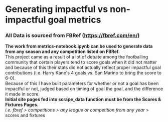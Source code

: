 # Generating impactful vs non-impactful goal metrics
### All Data is sourced from FBRef (https://fbref.com/en/) 
**The work from metrics-notebook.ipynb can be used to generate data from any season and any competition listed on FBRef.** <br>
This project came as a result of a lot of debate among the footballing community that certain players tend to score goals when it did not matter and because of this their stats did not actually reflect proper impactful goal contributions (i.e. Harry Kane's 4 goals vs. San Marino to bring the score to 6-0). <br>
Because of this I have built parameters for whether or not a goal has been impactful or not, judged based on timing of goal the goal, and the difference it made in score.<br>
**Initial site pages fed into scrape_data function must be from the Scores & Fixtures Pages.**<br>
*i.e. fbref > competitions > *any league or competition from any year** > scores and fixtures

